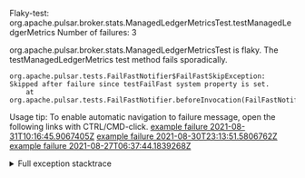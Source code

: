         
Flaky-test: org.apache.pulsar.broker.stats.ManagedLedgerMetricsTest.testManagedLedgerMetrics
Number of failures: 3

org.apache.pulsar.broker.stats.ManagedLedgerMetricsTest is flaky. The testManagedLedgerMetrics test method fails sporadically.

```
org.apache.pulsar.tests.FailFastNotifier$FailFastSkipException: Skipped after failure since testFailFast system property is set.
	at org.apache.pulsar.tests.FailFastNotifier.beforeInvocation(FailFastNotifier.java:88)

```

Usage tip: To enable automatic navigation to failure message, open the following links with CTRL/CMD-click.
[example failure 2021-08-31T10:16:45.9067405Z](https://github.com/apache/pulsar/runs/3471501156?check_suite_focus=true#step:10:2683)
[example failure 2021-08-30T23:13:51.5806762Z](https://github.com/apache/pulsar/runs/3467152431?check_suite_focus=true#step:9:2005)
[example failure 2021-08-27T06:37:44.1839268Z](https://github.com/apache/pulsar/runs/3440411059?check_suite_focus=true#step:9:3923)


<details>
<summary>Full exception stacktrace</summary>
<code><pre>
org.apache.pulsar.tests.FailFastNotifier$FailFastSkipException: Skipped after failure since testFailFast system property is set.
	at org.apache.pulsar.tests.FailFastNotifier.beforeInvocation(FailFastNotifier.java:88)

</pre></code>
</details>

